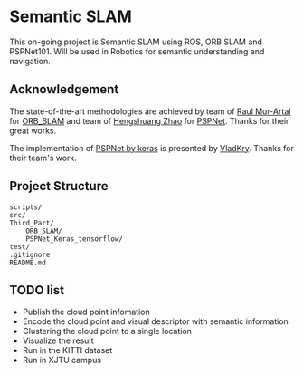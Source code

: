 # Semantic SLAM

This on-going project is Semantic SLAM using ROS, ORB SLAM and PSPNet101. Will be used in Robotics for semantic understanding and navigation.

## Acknowledgement 

The state-of-the-art methodologies are achieved by team of [Raul Mur-Artal](https://github.com/raulmur) for [ORB_SLAM](https://github.com/raulmur/ORB_SLAM2) and team of [Hengshuang Zhao](https://github.com/hszhao) for [PSPNet](https://github.com/hszhao/PSPNet). Thanks for their great works.

The implementation of [PSPNet by keras](https://github.com/Vladkryvoruchko/PSPNet-Keras-tensorflow) is presented by [VladKry](https://github.com/Vladkryvoruchko). Thanks for their team's work.

## Project Structure

```
scripts/
src/
Third_Part/
    ORB_SLAM/
    PSPNet_Keras_tensorflow/
test/
.gitignore
README.md
```

## TODO list

* Publish the cloud point infomation
* Encode the cloud point and visual descriptor with semantic information
* Clustering the cloud point to a single location
* Visualize the result
* Run in the KITTI dataset 
* Run in XJTU campus
